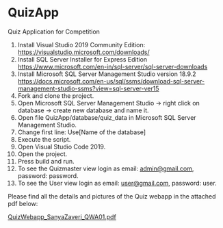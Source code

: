 # QuizApp
Quiz Application for Competition

1) Install Visual Studio 2019 Community Edition:  https://visualstudio.microsoft.com/downloads/
2) Install SQL Server Installer for Express Edition https://www.microsoft.com/en-in/sql-server/sql-server-downloads
3) Install Microsoft SQL Server Management Studio version 18.9.2 https://docs.microsoft.com/en-us/sql/ssms/download-sql-server-management-studio-ssms?view=sql-server-ver15
4) Fork and clone the project.
5) Open Microsoft SQL Server Management Studio -> right click on database -> create new database and name it.
6) Open file QuizApp/database/quiz_data in Microsoft SQL Server Management Studio.
7) Change first line: Use[Name of the database] 
8) Execute the script.
9) Open Visual Studio Code 2019.
10) Open the project.
11) Press build and run.
12) To see the Quizmaster view login as email: admin@gmail.com, password: password.
13) To see the User view login as email: user@gmail.com, password: user.

Please find all the details and pictures of the Quiz webapp in the attached pdf below:

[QuizWebapp_SanyaZaveri_QWA01.pdf](https://github.com/zaverisanya/QuizApp/files/10168210/QuizWebapp_SanyaZaveri_QWA01.pdf)
